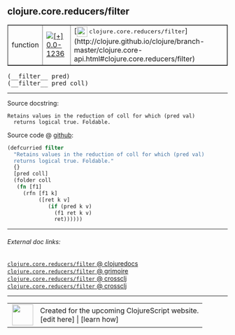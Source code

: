 ## clojure.core.reducers/filter



 <table border="1">
<tr>
<td>function</td>
<td><a href="https://github.com/cljsinfo/cljs-api-docs/tree/0.0-1236"><img valign="middle" alt="[+] 0.0-1236" title="Added in 0.0-1236" src="https://img.shields.io/badge/+-0.0--1236-lightgrey.svg"></a> </td>
<td>
[<img height="24px" valign="middle" src="http://i.imgur.com/1GjPKvB.png"> <samp>clojure.core.reducers/filter</samp>](http://clojure.github.io/clojure/branch-master/clojure.core-api.html#clojure.core.reducers/filter)
</td>
</tr>
</table>


 <samp>
(__filter__ pred)<br>
</samp>
 <samp>
(__filter__ pred coll)<br>
</samp>

---





Source docstring:

```
Retains values in the reduction of coll for which (pred val)
  returns logical true. Foldable.
```


Source code @ [github](https://github.com/clojure/clojurescript/blob/r2411/src/cljs/clojure/core/reducers.cljs#L117-L128):

```clj
(defcurried filter
  "Retains values in the reduction of coll for which (pred val)
  returns logical true. Foldable."
  {}
  [pred coll]
  (folder coll
   (fn [f1]
     (rfn [f1 k]
          ([ret k v]
             (if (pred k v)
               (f1 ret k v)
               ret))))))
```

<!--
Repo - tag - source tree - lines:

 <pre>
clojurescript @ r2411
└── src
    └── cljs
        └── clojure
            └── core
                └── <ins>[reducers.cljs:117-128](https://github.com/clojure/clojurescript/blob/r2411/src/cljs/clojure/core/reducers.cljs#L117-L128)</ins>
</pre>

-->

---



###### External doc links:

[`clojure.core.reducers/filter` @ clojuredocs](http://clojuredocs.org/clojure.core.reducers/filter)<br>
[`clojure.core.reducers/filter` @ grimoire](http://conj.io/store/v1/org.clojure/clojure/1.7.0-beta3/clj/clojure.core.reducers/filter/)<br>
[`clojure.core.reducers/filter` @ crossclj](http://crossclj.info/fun/clojure.core.reducers/filter.html)<br>
[`clojure.core.reducers/filter` @ crossclj](http://crossclj.info/fun/clojure.core.reducers.cljs/filter.html)<br>

---

 <table>
<tr><td>
<img valign="middle" align="right" width="48px" src="http://i.imgur.com/Hi20huC.png">
</td><td>
Created for the upcoming ClojureScript website.<br>
[edit here] | [learn how]
</td></tr></table>

[edit here]:https://github.com/cljsinfo/cljs-api-docs/blob/master/cljsdoc/clojure.core.reducers/filter.cljsdoc
[learn how]:https://github.com/cljsinfo/cljs-api-docs/wiki/cljsdoc-files

<!--

This information was too distracting to show to readers, but I'll leave it
commented here since it is helpful to:

- pretty-print the data used to generate this document
- and show how to retrieve that data



The API data for this symbol:

```clj
{:ns "clojure.core.reducers",
 :name "filter",
 :signature ["[pred]" "[pred coll]"],
 :history [["+" "0.0-1236"]],
 :type "function",
 :full-name-encode "clojure.core.reducers/filter",
 :source {:code "(defcurried filter\n  \"Retains values in the reduction of coll for which (pred val)\n  returns logical true. Foldable.\"\n  {}\n  [pred coll]\n  (folder coll\n   (fn [f1]\n     (rfn [f1 k]\n          ([ret k v]\n             (if (pred k v)\n               (f1 ret k v)\n               ret))))))",
          :title "Source code",
          :repo "clojurescript",
          :tag "r2411",
          :filename "src/cljs/clojure/core/reducers.cljs",
          :lines [117 128]},
 :full-name "clojure.core.reducers/filter",
 :clj-symbol "clojure.core.reducers/filter",
 :docstring "Retains values in the reduction of coll for which (pred val)\n  returns logical true. Foldable."}

```

Retrieve the API data for this symbol:

```clj
;; from Clojure REPL
(require '[clojure.edn :as edn])
(-> (slurp "https://raw.githubusercontent.com/cljsinfo/cljs-api-docs/catalog/cljs-api.edn")
    (edn/read-string)
    (get-in [:symbols "clojure.core.reducers/filter"]))
```

-->
